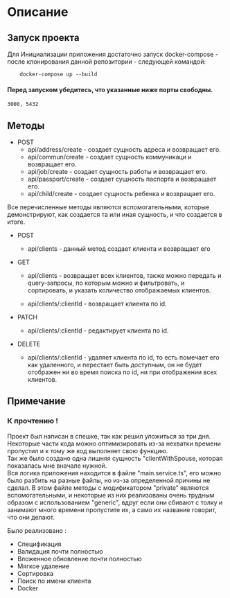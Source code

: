 # Описание

## Запуск проекта

Для Инициализации приложения достаточно запуск docker-compose - после клонирования данной репозитории - следующей командой:
```
    docker-compose up --build
```

#### Перед запуском убедитесь, что указанные ниже порты свободны.

```
3000, 5432
```


## Методы 

- POST
    - api/address/create - создает сущность адреса и возвращает его.
    - api/commun/create - создает  сущность коммуникаци и возвращает его.
    - api/job/create - создает сущность работы и возвращает его.
    - api/passport/create - создает сущность паспорта и возвращает его.
    - api/child/create - создает сущность ребенка и возвращает его.  

Все перечисленные методы являются вспомогательными, которые демонстрируют, как создается та или иная сущность, и что создается в итоге. 

- POST 
    - api/clients - данный метод создает клиента и возвращает его

- GET
    - api/clients - возвращает всех клиентов, также можно передать и query-запросы, по которым можно и фильтровать, и сортировать, и указать количество отображаемых клиентов.  

    - api/clients/:clientId - возвращает клиента по id.  

- PATCH
    - api/clients/:clientId - редактирует клиента по id.  

- DELETE
    - api/clients/:clientId - удаляет клиента по id, то есть помечает его как удаленного, и перестает быть доступным, он не будет отображен ни во время  поиска по id, ни при отображении всех клиентов.  

## Примечание
### К прочтению !

Проект был написан в спешке, так как решил уложиться за три дня. Некоторые части кода можно оптимизировать из-за нехватки времени пропустил и к тому же код выполняет свою функцию.  
Так же было создано одна лишняя сущность "clientWithSpouse, которая показалась мне вначале нужной.  
Вся логика приложения находится в файле "main.service.ts", его можно было разбить на разные файлы, но из-за определенной причины не сделал. В этом файле методы с модификатором "private" являются вспомогательными, и некоторые из них реализованы очень трудным образом с использованием "generic", вдруг если они сбивают с толку и занимают много времени пропустите их, а само их название говорит, что они делают.

Было реализовано :
- Спецификация
- Валидация почти полностью
- Вложенное обновление почти полностью
- Мягкое удаление
- Сортировка
- Поиск по имени клиента
- Docker
  